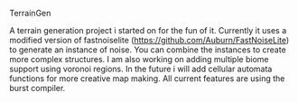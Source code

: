 TerrainGen

A terrain generation project i started on for the fun of it. 
Currently it uses a modified version of fastnoiselite (https://github.com/Auburn/FastNoiseLite)
to generate an instance of noise. You can combine the instances to create more complex structures. 
I am also working on adding multiple biome support using voronoi regions.
In the future i will add cellular automata functions for more creative map making. 
All current features are using the burst compiler.
